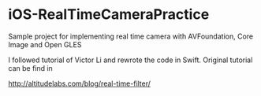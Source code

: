 # iOS-RealTimeCameraPractice
Sample project for implementing real time camera with AVFoundation, Core Image and Open GLES

I followed tutorial of Victor Li and rewrote the code in Swift.
Original tutorial can be find in 

http://altitudelabs.com/blog/real-time-filter/

